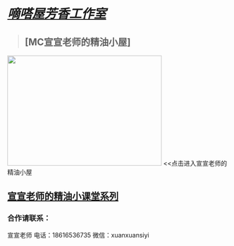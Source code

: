 # [***嘀嗒屋芳香工作室***](main.html)
>
>## [MC宣宣老师的精油小屋]
[<img src="https://s1.328888.xyz/2022/08/14/ToY4P.jpg" width="350" height="250" >](activities.html) <<点击进入宣宣老师的精油小屋
## [宣宣老师的精油小课堂系列](Mr-Xuan's-small-class.md) 

### 合作请联系：
宣宣老师 
电话：18616536735
微信：xuanxuansiyi
